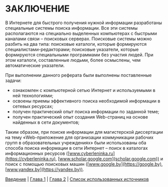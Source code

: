 # ЗАКЛЮЧЕНИЕ
В Интернете для быстрого получения нужной информации разработаны специальные системы поиска информации. Все эти системы располагаются на специально выделенных компьютерах с быстрыми каналами связи – поисковых серверах. Поисковые системы можно разбить на два типа: поисковые каталоги, которые формируются специалистами-редакторами; поисковые указатели, которые формируются специальными программами без участия людей. При этом каталоги, составленные людьми, более осмыслены, чем автоматические указатели.

При выполнении данного реферата были выполнены поставленные задачи:
*	ознакомлен с компьютерной сетью Интернет и используемыми в ней технологиями;
*	освоены приемы эффективного поиска необходимой информации в сетевых ресурсах;
*	получен практический опыт поиска информации по заданной теме;
*	получен практический опыт создания Web-страниц на основе найденных в сети документов;

Таким образом, при поиске информации для магистерской диссертации на тему «Web-приложение для организации коммуникации рабочих групп в образовательных учреждениях» были использованы оба способа поиска информации в сети Интернет – поиск в каталогах информационных ресурсов ([www.cyberleninka.ru](https://cyberleninka.ru), [www.scholar.google.com](scholar.google.com)) и поиск с помощью поисковых машин ([www.google.by](https://google.by), [www.yandex.by](https://yandex.by)).

[Введение](README.md) | [Глава 1](GL1.md) | [Глава 2](GL2.md) | [Список использованных источников](US.md)

